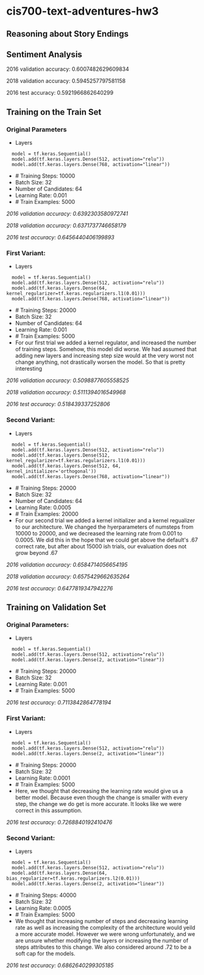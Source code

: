 # cis700-text-adventures-hw3
Reasoning about Story Endings
-----------------------------

## Sentiment Analysis
2016 validation accuracy: 
0.6007482629609834

2018 validation accuracy: 
0.5945257797581158

2016 test accuracy: 
0.5921966862640299

## Training on the Train Set
### Original Parameters
- Layers
~~~~
  model = tf.keras.Sequential()
  model.add(tf.keras.layers.Dense(512, activation="relu"))
  model.add(tf.keras.layers.Dense(768, activation="linear"))
~~~~
- \# Training Steps: 10000
- Batch Size: 32
- Number of Candidates: 64
- Learning Rate: 0.001
- \# Train Examples: 5000

_2016 validation accuracy: 0.6392303580972741_

_2018 validation accuracy: 0.6371737746658179_

_2016 test accuracy: 0.6456440406199893_

### First Variant:
- Layers
~~~~
  model = tf.keras.Sequential()
  model.add(tf.keras.layers.Dense(512, activation="relu"))
  model.add(tf.keras.layers.Dense(64, kernel_regularizer=tf.keras.regularizers.l1(0.01)))
  model.add(tf.keras.layers.Dense(768, activation="linear"))
~~~~
- \# Training Steps: 20000
- Batch Size: 32
- Number of Candidates: 64
- Learning Rate: 0.001
- \# Train Examples: 5000
- For our first trial we added a kernel regulator, and increased the number of training steps. Somehow, this model did worse. We had assumed that adding new layers and increasing step size would at the very worst not change anything, not drastically worsen the model. So that is pretty interesting

_2016 validation accuracy: 0.5098877605558525_

_2018 validation accuracy: 0.5111394016549968_

_2016 test accuracy: 0.518439337252806_

### Second Variant:
- Layers
~~~~
  model = tf.keras.Sequential()
  model.add(tf.keras.layers.Dense(512, activation="relu"))
  model.add(tf.keras.layers.Dense(512, kernel_regularizer=tf.keras.regularizers.l1(0.01)))
  model.add(tf.keras.layers.Dense(512, 64, kernel_initializer='orthogonal'))
  model.add(tf.keras.layers.Dense(768, activation="linear"))
~~~~
- \# Training Steps: 20000
- Batch Size: 32
- Number of Candidates: 64
- Learning Rate: 0.0005
- \# Train Examples: 20000
- For our second trial we added a kernel initializer and a kernel regualizer to our architecture. We changed the hyerparameters of numsteps from 10000 to 20000, and we decreased the learning rate from 0.001 to 0.0005. We did this in the hope that we could get above the default's .67 correct rate, but after about 15000 ish trials, our evaluation does not grow beyond .67

_2016 validation accuracy: 0.6584714056654195_

_2018 validation accuracy: 0.6575429662635264_

_2016 test accuracy: 0.6477819347942276_

## Training on Validation Set
### Original Parameters: ###
- Layers
~~~~
  model = tf.keras.Sequential()
  model.add(tf.keras.layers.Dense(512, activation="relu"))
  model.add(tf.keras.layers.Dense(2, activation="linear"))
~~~~
- \# Training Steps: 20000
- Batch Size: 32
- Learning Rate: 0.001
- \# Train Examples: 5000

_2016 test accuracy: 0.7113842864778194_

### First Variant:
- Layers
~~~~
  model = tf.keras.Sequential()
  model.add(tf.keras.layers.Dense(512, activation="relu"))
  model.add(tf.keras.layers.Dense(2, activation="linear"))
~~~~
- \# Training Steps: 20000
- Batch Size: 32
- Learning Rate: 0.0001
- \# Train Examples: 5000
- Here, we thought that decreasing the learning rate would give us a better model. Because even though the change is smaller with every step, the change we do get is more accurate. It looks like we were correct in this assumption.

_2016 test accuracy: 0.7268840192410476_

### Second Variant:
- Layers
~~~~
  model = tf.keras.Sequential()
  model.add(tf.keras.layers.Dense(512, activation="relu"))
  model.add(tf.keras.layers.Dense(64, bias_regularizer=tf.keras.regularizers.l2(0.01)))
  model.add(tf.keras.layers.Dense(2, activation="linear"))
~~~~
- \# Training Steps: 40000
- Batch Size: 32
- Learning Rate: 0.0005
- \# Train Examples: 5000
- We thought that increasing number of steps and decreasing learning rate as well as increasing the complexity of the architecture would yeild a more accurate model. However we were wrong unfortunately, and we are unsure whether modifying the layers or increasing the number of steps attributes to this change. We also considered around .72 to be a soft cap for the models.

_2016 test accuracy: 0.6862640299305185_
